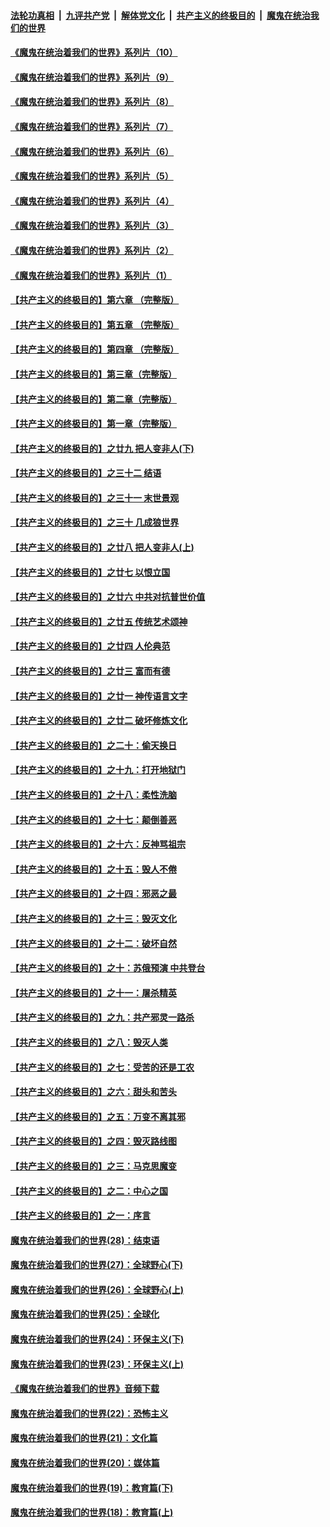 ####  [法轮功真相](../../../../basic/blob/master/README.md?t=08151902) &nbsp;|&nbsp; [九评共产党](../../../../9ping.md/blob/master/README.md?t=08151902) &nbsp;|&nbsp; [解体党文化](../../../../jtdwh.md/blob/master/README.md?t=08151902)  &nbsp;|&nbsp; [共产主义的终极目的](../../../../gczydzjmd.md/blob/master/README.md?t=08151902) &nbsp;|&nbsp; [魔鬼在统治我们的世界](../../../../mgztzwmdsj.md/blob/master/README.md?t=08151902) 

#### [《魔鬼在统治着我们的世界》系列片（10）](../pages/nsc422/n12292670.md?t=08151902) 

#### [《魔鬼在统治着我们的世界》系列片（9）](../pages/nsc422/n12290859.md?t=08151902) 

#### [《魔鬼在统治着我们的世界》系列片（8）](../pages/nsc422/n12287445.md?t=08151902) 

#### [《魔鬼在统治着我们的世界》系列片（7）](../pages/nsc422/n12283425.md?t=08151902) 

#### [《魔鬼在统治着我们的世界》系列片（6）](../pages/nsc422/n12282314.md?t=08151902) 

#### [《魔鬼在统治着我们的世界》系列片（5）](../pages/nsc422/n12281419.md?t=08151902) 

#### [《魔鬼在统治着我们的世界》系列片（4）](../pages/nsc422/n12274024.md?t=08151902) 

#### [《魔鬼在统治着我们的世界》系列片（3）](../pages/nsc422/n12271322.md?t=08151902) 

#### [《魔鬼在统治着我们的世界》系列片（2）](../pages/nsc422/n12269049.md?t=08151902) 

#### [《魔鬼在统治着我们的世界》系列片（1）](../pages/nsc422/n12267575.md?t=08151902) 

#### [【共产主义的终极目的】第六章 （完整版）](../pages/nsc422/n11428913.md?t=08151902) 

#### [【共产主义的终极目的】第五章 （完整版）](../pages/nsc422/n11428912.md?t=08151902) 

#### [【共产主义的终极目的】第四章 （完整版）](../pages/nsc422/n11428907.md?t=08151902) 

#### [【共产主义的终极目的】第三章（完整版）](../pages/nsc422/n11428848.md?t=08151902) 

#### [【共产主义的终极目的】第二章（完整版）](../pages/nsc422/n11428831.md?t=08151902) 

#### [【共产主义的终极目的】第一章（完整版）](../pages/nsc422/n11417651.md?t=08151902) 

#### [【共产主义的终极目的】之廿九 把人变非人(下)](../pages/nsc422/n11344140.md?t=08151902) 

#### [【共产主义的终极目的】之三十二 结语](../pages/nsc422/n11360535.md?t=08151902) 

#### [【共产主义的终极目的】之三十一 末世景观](../pages/nsc422/n11351129.md?t=08151902) 

#### [【共产主义的终极目的】之三十 几成狼世界](../pages/nsc422/n11348280.md?t=08151902) 

#### [【共产主义的终极目的】之廿八 把人变非人(上)](../pages/nsc422/n11340492.md?t=08151902) 

#### [【共产主义的终极目的】之廿七 以恨立国](../pages/nsc422/n11336944.md?t=08151902) 

#### [【共产主义的终极目的】之廿六 中共对抗普世价值](../pages/nsc422/n11324785.md?t=08151902) 

#### [【共产主义的终极目的】之廿五 传统艺术颂神](../pages/nsc422/n11296396.md?t=08151902) 

#### [【共产主义的终极目的】之廿四 人伦典范](../pages/nsc422/n11296397.md?t=08151902) 

#### [【共产主义的终极目的】之廿三 富而有德](../pages/nsc422/n11283598.md?t=08151902) 

#### [【共产主义的终极目的】之廿一 神传语言文字](../pages/nsc422/n11263265.md?t=08151902) 

#### [【共产主义的终极目的】之廿二 破坏修炼文化](../pages/nsc422/n11245728.md?t=08151902) 

#### [【共产主义的终极目的】之二十：偷天换日](../pages/nsc422/n11238846.md?t=08151902) 

#### [【共产主义的终极目的】之十九：打开地狱门](../pages/nsc422/n11206376.md?t=08151902) 

#### [【共产主义的终极目的】之十八：柔性洗脑](../pages/nsc422/n11199994.md?t=08151902) 

#### [【共产主义的终极目的】之十七：颠倒善恶](../pages/nsc422/n11179782.md?t=08151902) 

#### [【共产主义的终极目的】之十六：反神骂祖宗](../pages/nsc422/n11166798.md?t=08151902) 

#### [【共产主义的终极目的】之十五：毁人不倦](../pages/nsc422/n11166792.md?t=08151902) 

#### [【共产主义的终极目的】之十四：邪恶之最](../pages/nsc422/n11150249.md?t=08151902) 

#### [【共产主义的终极目的】之十三：毁灭文化](../pages/nsc422/n11135227.md?t=08151902) 

#### [【共产主义的终极目的】之十二：破坏自然](../pages/nsc422/n11135214.md?t=08151902) 

#### [【共产主义的终极目的】之十：苏俄预演 中共登台](../pages/nsc422/n11118424.md?t=08151902) 

#### [【共产主义的终极目的】之十一：屠杀精英](../pages/nsc422/n11118442.md?t=08151902) 

#### [【共产主义的终极目的】之九：共产邪灵一路杀](../pages/nsc422/n11114139.md?t=08151902) 

#### [【共产主义的终极目的】之八：毁灭人类](../pages/nsc422/n11108503.md?t=08151902) 

#### [【共产主义的终极目的】之七：受苦的还是工农](../pages/nsc422/n11101809.md?t=08151902) 

#### [【共产主义的终极目的】之六：甜头和苦头](../pages/nsc422/n11096971.md?t=08151902) 

#### [【共产主义的终极目的】之五：万变不离其邪](../pages/nsc422/n11091285.md?t=08151902) 

#### [【共产主义的终极目的】之四：毁灭路线图](../pages/nsc422/n11086284.md?t=08151902) 

#### [【共产主义的终极目的】之三：马克思魔变](../pages/nsc422/n11061941.md?t=08151902) 

#### [【共产主义的终极目的】之二：中心之国](../pages/nsc422/n11047728.md?t=08151902) 

#### [【共产主义的终极目的】之一：序言](../pages/nsc422/n11086077.md?t=08151902) 

#### [魔鬼在统治着我们的世界(28)：结束语](../pages/nsc422/n10936246.md?t=08151902) 

#### [魔鬼在统治着我们的世界(27)：全球野心(下)](../pages/nsc422/n10928319.md?t=08151902) 

#### [魔鬼在统治着我们的世界(26)：全球野心(上)](../pages/nsc422/n10900318.md?t=08151902) 

#### [魔鬼在统治着我们的世界(25)：全球化](../pages/nsc422/n10788205.md?t=08151902) 

#### [魔鬼在统治着我们的世界(24)：环保主义(下)](../pages/nsc422/n10695307.md?t=08151902) 

#### [魔鬼在统治着我们的世界(23)：环保主义(上)](../pages/nsc422/n10688613.md?t=08151902) 

#### [《魔鬼在统治着我们的世界》音频下载](../pages/nsc422/n10635553.md?t=08151902) 

#### [魔鬼在统治着我们的世界(22)：恐怖主义](../pages/nsc422/n10614727.md?t=08151902) 

#### [魔鬼在统治着我们的世界(21)：文化篇](../pages/nsc422/n10597706.md?t=08151902) 

#### [魔鬼在统治着我们的世界(20)：媒体篇](../pages/nsc422/n10586579.md?t=08151902) 

#### [魔鬼在统治着我们的世界(19)：教育篇(下)](../pages/nsc422/n10564808.md?t=08151902) 

#### [魔鬼在统治着我们的世界(18)：教育篇(上)](../pages/nsc422/n10526970.md?t=08151902) 

